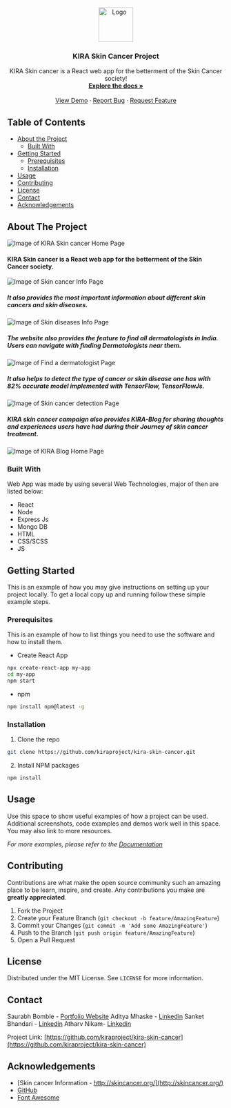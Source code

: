 <!-- PROJECT LOGO -->
<br />
<p align="center">
  <a href="https://github.com/kiraproject/kira-skin-cancer/tree/main/public">
    <img src="https://raw.githubusercontent.com/kiraproject/kira-skin-cancer/main/public/kira-skin-cancer.png" alt="Logo" width="80" height="80">
  </a>

  <h3 align="center">KIRA Skin Cancer Project</h3>

  <p align="center">
  KIRA Skin cancer is a React web app for the betterment of the Skin Cancer society!
    <br />
    <a href="https://github.com/kiraproject/kira-skin-cancer"><strong>Explore the docs »</strong></a>
    <br />
    <br />
    <a href="https://kira-skin-cancer.netlify.app/">View Demo</a>
    ·
    <a href="https://github.com/kiraproject/kira-skin-cancer/tree/main/public">Report Bug</a>
    ·
    <a href="https://github.com/kiraproject/kira-skin-cancer/tree/main/public">Request Feature</a>
  </p>
</p>

<!-- TABLE OF CONTENTS -->

## Table of Contents

- [About the Project](#about-the-project)
  - [Built With](#built-with)
- [Getting Started](#getting-started)
  - [Prerequisites](#prerequisites)
  - [Installation](#installation)
- [Usage](#usage)
- [Contributing](#contributing)
- [License](#license)
- [Contact](#contact)
- [Acknowledgements](#acknowledgements)

<!-- ABOUT THE PROJECT -->

## About The Project

![Image of KIRA Skin cancer Home Page](https://raw.githubusercontent.com/kiraproject/kira-skin-cancer/main/Additional%20fIles/Images/homepage-ss.png)

#### KIRA Skin cancer is a React web app for the betterment of the Skin Cancer society.

![Image of Skin cancer Info Page](https://github.com/kiraproject/kira-skin-cancer/blob/main/Additional%20fIles/Images/cancer-info-ss.png?raw=true)

##### It also provides the most important information about different skin cancers and skin diseases.

![Image of Skin diseases Info Page](https://github.com/kiraproject/kira-skin-cancer/blob/main/Additional%20fIles/Images/disease-info-ss.png?raw=true)

##### The website also provides the feature to find all dermatologists in India. Users can navigate with finding Dermatologists near them.

![Image of Find a dermatologist Page](https://github.com/kiraproject/kira-skin-cancer/blob/main/Additional%20fIles/Images/find-derma-ss.png?raw=true)

##### It also helps to detect the type of cancer or skin disease one has with 82% accurate model implemented with TensorFlow, TensorFlowJs.

![Image of Skin cancer detection Page](https://github.com/kiraproject/kira-skin-cancer/blob/main/Additional%20fIles/Images/get-tested-ss.png?raw=true)

##### KIRA skin cancer campaign also provides KIRA-Blog for sharing thoughts and experiences users have had during their Journey of skin cancer treatment.

![Image of KIRA Blog Home Page](https://github.com/kiraproject/kira-skin-cancer/blob/main/Additional%20fIles/Images/kira-blog-ss.png?raw=true)

### Built With

Web App was made by using several Web Technologies, major of then are listed below:

- React
- Node
- Express Js
- Mongo DB
- HTML
- CSS/SCSS
- JS

<!-- GETTING STARTED -->

## Getting Started

This is an example of how you may give instructions on setting up your project locally.
To get a local copy up and running follow these simple example steps.

### Prerequisites

This is an example of how to list things you need to use the software and how to install them.

- Create React App

```sh
npx create-react-app my-app
cd my-app
npm start
```

- npm

```sh
npm install npm@latest -g
```

### Installation

1. Clone the repo

```sh
git clone https://github.com/kiraproject/kira-skin-cancer.git
```

2. Install NPM packages

```sh
npm install
```

<!-- USAGE EXAMPLES -->

## Usage

Use this space to show useful examples of how a project can be used. Additional screenshots, code examples and demos work well in this space. You may also link to more resources.

_For more examples, please refer to the [Documentation](https://example.com)_

## Contributing

Contributions are what make the open source community such an amazing place to be learn, inspire, and create. Any contributions you make are **greatly appreciated**.

1. Fork the Project
2. Create your Feature Branch (`git checkout -b feature/AmazingFeature`)
3. Commit your Changes (`git commit -m 'Add some AmazingFeature'`)
4. Push to the Branch (`git push origin feature/AmazingFeature`)
5. Open a Pull Request

<!-- LICENSE -->

## License

Distributed under the MIT License. See `LICENSE` for more information.

<!-- CONTACT -->

## Contact

Saurabh Bomble - [Portfolio Website](http://saurabhbomble.netlify.app/)
Aditya Mhaske - [Linkedin](https://www.linkedin.com/in/adityamhaske/)
Sanket Bhandari - [Linkedin](https://www.linkedin.com/in/sanket-bhandari/)
Atharv Nikam- [Linkedin](https://www.linkedin.com/in/atharv-nikam-878353192/)

Project Link: [https://github.com/kiraproject/kira-skin-cancer](https://github.com/kiraproject/kira-skin-cancer)

<!-- ACKNOWLEDGEMENTS -->

## Acknowledgements

- [Skin cancer Information - http://skincancer.org/](http://skincancer.org/)
- [GitHub](https://github.com)
- [Font Awesome](https://fontawesome.com)
